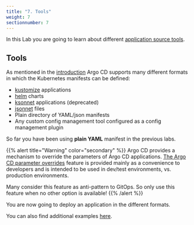 ```yaml
---
title: "7. Tools"
weight: 7
sectionnumber: 7
---
```


In this Lab you are going to learn about different [application source tools](https://argoproj.github.io/argo-cd/user-guide/application_sources/).


## Tools

As mentioned in the [introduction](../) Argo CD supports many different formats in which the Kubernetes manifests can be defined:

* [kustomize](https://kustomize.io/) applications
* [helm](https://helm.sh/) charts
* [ksonnet](https://github.com/ksonnet/ksonnet) applications (deprecated)
* [jsonnet](https://jsonnet.org/) files
* Plain directory of YAML/json manifests
* Any custom config management tool configured as a config management plugin

So far you have been using **plain YAML** manifest in the previous labs.

{{% alert title="Warning" color="secondary" %}}
Argo CD provides a mechanism to override the parameters of Argo CD applications. [The Argo CD parameter overrides](https://argoproj.github.io/argo-cd/user-guide/parameters/) feature is provided mainly as a convenience to developers and is intended to be used in dev/test environments, vs. production environments.

Many consider this feature as anti-pattern to GitOps. So only use this feature when no other option is available!
{{% /alert %}}

You are now going to deploy an application in the different formats.

You can also find additional examples [here](https://github.com/argoproj/argocd-example-apps).
